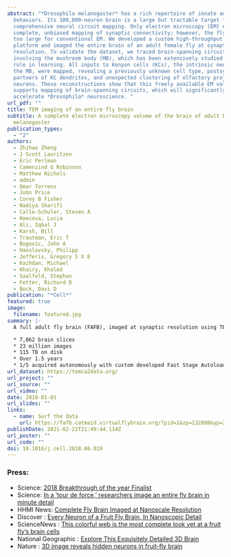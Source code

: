 ```yaml
---
abstract: "*Drosophila melanogaster* has a rich repertoire of innate and learned
  behaviors. Its 100,000-neuron brain is a large but tractable target for
  comprehensive neural circuit mapping. Only electron microscopy (EM) enables
  complete, unbiased mapping of synaptic connectivity; however, the fly brain is
  too large for conventional EM. We developed a custom high-throughput EM
  platform and imaged the entire brain of an adult female fly at synaptic
  resolution. To validate the dataset, we traced brain-spanning circuitry
  involving the mushroom body (MB), which has been extensively studied for its
  role in learning. All inputs to Kenyon cells (KCs), the intrinsic neurons of
  the MB, were mapped, revealing a previously unknown cell type, postsynaptic
  partners of KC dendrites, and unexpected clustering of olfactory projection
  neurons. These reconstructions show that this freely available EM volume
  supports mapping of brain-spanning circuits, which will significantly
  accelerate *Drosophila* neuroscience. "
url_pdf: ""
title: TEM imaging of an entire fly brain
subtitle: A complete electron microscopy volume of the brain of adult Drosophila
  melanogaster
publication_types:
  - "2"
authors:
  - Zhihao Zheng
  - J Scott Lauritzen
  - Eric Perlman
  - Camenzind G Robinson
  - Matthew Nichols
  - admin
  - Omar Torrens
  - John Price
  - Corey B Fisher
  - Nadiya Sharifi
  - Calle-Schuler, Steven A
  - Kmecova, Lucia
  - Ali, Iqbal J
  - Karsh, Bill
  - Trautman, Eric T
  - Bogovic, John A
  - Hanslovsky, Philipp
  - Jefferis, Gregory S X E
  - Kazhdan, Michael
  - Khairy, Khaled
  - Saalfeld, Stephan
  - Fetter, Richard D
  - Bock, Davi D
publication: "*Cell*"
featured: true
image:
  filename: featured.jpg
summary: |-
  A full adult fly brain (FAFB), imaged at synaptic resolution using TEM.  

  * 7,062 brain slices 
  * 23 million images
  * 115 TB on disk
  * Over 1.5 years
  * 1/5 acquired autonomously with custom developed Fast Stage Autoloader robot.
url_dataset: https://temca2data.org/
url_project: ""
url_source: ""
url_video: ""
date: 2018-01-01
url_slides: ""
links:
  - name: Surf the data
    url: https://fafb.catmaid.virtualflybrain.org/?pid=1&zp=132880&yp=241444&xp=529482&tool=navigator&sid0=1&s0=8
publishDate: 2021-02-21T21:49:44.114Z
url_poster: ""
url_code: ""
doi: 10.1016/j.cell.2018.06.019
---
```


### Press:

* Science: [2018 Breakthrough of the year Finalist](http://vis.sciencemag.org/breakthrough2018/)
* Science: [In a ‘tour de force,’ researchers image an entire fly brain in minute detail](http://www.sciencemag.org/news/2018/07/tour-de-force-researchers-image-entire-fly-brain-minute-detail)
* HHMI News: [Complete Fly Brain Imaged at Nanoscale Resolution](https://www.hhmi.org/news/complete-fly-brain-imaged-at-nanoscale-resolution)
* Discover : [Every Neuron of a Fruit Fly Brain, In Nanoscopic Detail](http://blogs.discovermagazine.com/d-brief/2018/07/19/fruit-fly-brain-nanoscale-every-neuron/#.W1MpeNhKiL6)
* ScienceNews : [This colorful web is the most complete look yet at a fruit fly’s brain cells](https://www.sciencenews.org/article/most-complete-look-yet-fruit-fly-brain-cells)
* National Geographic : [Explore This Exquisitely Detailed 3D Brain](https://www.nationalgeographic.com/science/2018/07/news-neurology-neuron-mapping-fly-drosophila/) 
* Nature : [3D image reveals hidden neurons in fruit-fly brain](https://www.nature.com/articles/d41586-018-05782-x)

